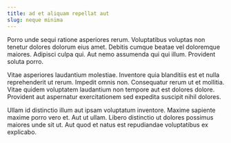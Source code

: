 ```yaml
---
title: ad et aliquam repellat aut
slug: neque minima
---
```


Porro unde sequi ratione asperiores rerum. Voluptatibus voluptas non tenetur dolores dolorum eius amet. Debitis cumque beatae vel doloremque maiores. Adipisci culpa qui. Aut nemo assumenda qui qui illum. Provident soluta porro.

Vitae asperiores laudantium molestiae. Inventore quia blanditiis est et nulla reprehenderit ut rerum. Impedit omnis non. Consequatur rerum ut et mollitia. Vitae quidem voluptatem laudantium non tempore aut est dolores dolore. Provident aut aspernatur exercitationem sed expedita suscipit nihil dolores.

Ullam id distinctio illum aut ipsam voluptatum inventore. Maxime sapiente maxime porro vero et. Aut ut ullam. Libero distinctio ut dolores possimus maiores unde sit ut. Aut quod et natus est repudiandae voluptatibus ex explicabo.
